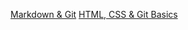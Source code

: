[Markdown & Git](https://pentagrot.github.io/rsschool-cv/cv)
[ HTML, CSS & Git Basics](https://pentagrot.github.io/rsschool-cv/)